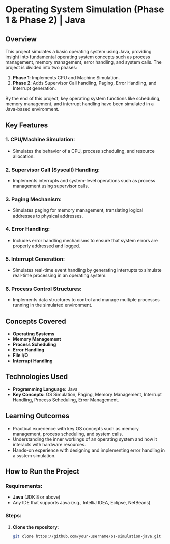 # Operating System Simulation (Phase 1 & Phase 2) | Java

## Overview

This project simulates a basic operating system using Java, providing insight into fundamental operating system concepts such as process management, memory management, error handling, and system calls. The project is divided into two phases:

1. **Phase 1**: Implements CPU and Machine Simulation.
2. **Phase 2**: Adds Supervisor Call handling, Paging, Error Handling, and Interrupt generation.

By the end of this project, key operating system functions like scheduling, memory management, and interrupt handling have been simulated in a Java-based environment.

## Key Features

### **1. CPU/Machine Simulation:**
- Simulates the behavior of a CPU, process scheduling, and resource allocation.
  
### **2. Supervisor Call (Syscall) Handling:**
- Implements interrupts and system-level operations such as process management using supervisor calls.
  
### **3. Paging Mechanism:**
- Simulates paging for memory management, translating logical addresses to physical addresses.

### **4. Error Handling:**
- Includes error handling mechanisms to ensure that system errors are properly addressed and logged.

### **5. Interrupt Generation:**
- Simulates real-time event handling by generating interrupts to simulate real-time processing in an operating system.
  
### **6. Process Control Structures:**
- Implements data structures to control and manage multiple processes running in the simulated environment.

## Concepts Covered

- **Operating Systems**
- **Memory Management**
- **Process Scheduling**
- **Error Handling**
- **File I/O**
- **Interrupt Handling**

## Technologies Used

- **Programming Language:** Java
- **Key Concepts:** OS Simulation, Paging, Memory Management, Interrupt Handling, Process Scheduling, Error Management.

## Learning Outcomes

- Practical experience with key OS concepts such as memory management, process scheduling, and system calls.
- Understanding the inner workings of an operating system and how it interacts with hardware resources.
- Hands-on experience with designing and implementing error handling in a system simulation.

## How to Run the Project

### Requirements:

- **Java** (JDK 8 or above)
- Any IDE that supports Java (e.g., IntelliJ IDEA, Eclipse, NetBeans)

### Steps:

1. **Clone the repository:**

   ```bash
   git clone https://github.com/your-username/os-simulation-java.git
